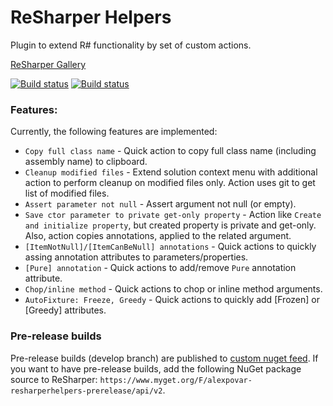 # ReSharper Helpers
Plugin to extend R# functionality by set of custom actions.

[ReSharper Gallery](https://resharper-plugins.jetbrains.com/packages/AlexPovar.ReSharperHelpers/)

[![Build status](https://ci.appveyor.com/api/projects/status/5n8xemx7o9wn32nh/branch/master?svg=true&passingText=master%20-%20OK&)](https://ci.appveyor.com/project/Zvirja/resharperhelpers/branch/master)
[![Build status](https://ci.appveyor.com/api/projects/status/5n8xemx7o9wn32nh/branch/develop?svg=true&passingText=develop%20-%20OK)](https://ci.appveyor.com/project/Zvirja/resharperhelpers/branch/develop)

### Features:

Currently, the following features are implemented:  
* `Copy full class name` - Quick action to copy full class name (including assembly name) to clipboard.
* `Cleanup modified files` - Extend solution context menu with additional action to perform cleanup on modified files only. Action uses git to get list of modified files.
* `Assert parameter not null` - Assert argument not null (or empty).
* `Save ctor parameter to private get-only property` - Action like `Create and initialize property`, but created property is private and get-only. Also, action copies annotations, applied to the related argument.
* `[ItemNotNull]/[ItemCanBeNull] annotations` - Quick actions to quickly assing annotation attributes to parameters/properties.
* `[Pure] annotation` - Quick actions to add/remove `Pure` annotation attribute.
* `Chop/inline method` - Quick actions to chop or inline method arguments.
* `AutoFixture: Freeze, Greedy` - Quick actions to quickly add [Frozen] or [Greedy] attributes.


### Pre-release builds
Pre-release builds (develop branch) are published to [custom nuget feed](https://www.myget.org/feed/Sync/alexpovar-resharperhelpers-prerelease). If you want to have pre-release builds, add the following NuGet package source to ReSharper: `https://www.myget.org/F/alexpovar-resharperhelpers-prerelease/api/v2`.
